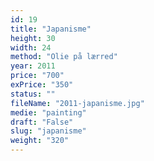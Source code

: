 ```yaml
---
id: 19
title: "Japanisme"
height: 30
width: 24
method: "Olie på lærred"
year: 2011
price: "700"
exPrice: "350"
status: ""
fileName: "2011-japanisme.jpg"
medie: "painting"
draft: "False"
slug: "japanisme"
weight: "320"
---
```

